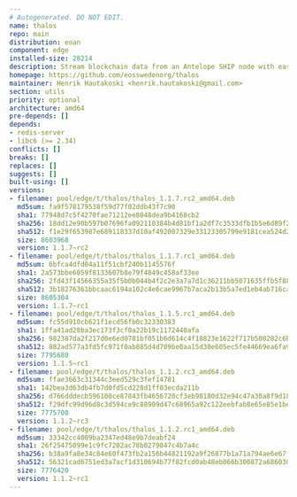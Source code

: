 ```yaml
---
# Autogenerated. DO NOT EDIT.
name: thalos
repo: main
distribution: eoan
component: edge
installed-size: 28214
description: Stream blockchain data from an Antelope SHIP node with ease.
homepage: https://github.com/eosswedenorg/thalos
maintainer: Henrik Hautakoski <henrik.hautakoski@gmail.com>
section: utils
priority: optional
architecture: amd64
pre-depends: []
depends:
- redis-server
- libc6 (>= 2.34)
conflicts: []
breaks: []
replaces: []
suggests: []
built-using: []
versions:
- filename: pool/edge/t/thalos/thalos_1.1.7.rc2_amd64.deb
  md5sum: fa9f578179538f59d77f02ddb43f7c90
  sha1: 77948d7c5f4270fae71212ee8048dea9b4168cb2
  sha256: 18dd12e90b597b07696fa092110384b4d81bf1a2df7c3533dfb1b5e6d89f253b
  sha512: f1e29f653987e689118337d10af492007329e33123305799e9181cea524d2bd37495e33f147f4bf491718e257da34f3720c8bbdd41b4f67ecc25f75b2f1eb028
  size: 8603968
  version: 1.1.7~rc2
- filename: pool/edge/t/thalos/thalos_1.1.7.rc1_amd64.deb
  md5sum: 6bfca4dfd04a11f51cbf240b1145576f
  sha1: 2a573bbe6059f8133607b8e79f4849c458af33ee
  sha256: 2fd43f14566355a35f5b0b044b4f2c2e3a7a7d1c36211bb5071635ffb5f88c67
  sha512: 3b18276361bbcaac6194a102c4e6cae9967b7aca2b13b5a7ed1eb4ab716caed3292510d5fc6ee1557d6446e90978ef7fd1737913356d9ef9afe60fbd6160017b
  size: 8605304
  version: 1.1.7~rc1
- filename: pool/edge/t/thalos/thalos_1.1.5.rc1_amd64.deb
  md5sum: fc55d910cb621f1ecd56fb0c32330383
  sha1: 1ffa41ad28ba3ec173f3cf0a22b19c1172440afa
  sha256: 982387da2f217d0e6ed0781bf051b6d614c4f18823e1622f717b500282c6bd1c
  sha512: 882ad577a3fd5fc971f0ab885d4d709be0aa15d30e605ec5fe44669ea6fa9c0f4526372de2a75754877bb063f126e67034ad54b424a9466ac0ea37c732449c57
  size: 7795680
  version: 1.1.5~rc1
- filename: pool/edge/t/thalos/thalos_1.1.2.rc3_amd64.deb
  md5sum: ffae3663c31344c3eed529c3fef14781
  sha1: 142bea3d63db4fb7d0fd5cd228d1ff03ecda211b
  sha256: d766dddecb596100ce87843fb4656720cf3eb98180d32e94c47a30a8f9d180a6
  sha512: f29dfc99d96d8c3d594ce9c88909d47c68965a92c122eebfab8e65e85e1bec7c3d2f4b7ddd5cd97483d89437a250dd18e29a3268e8e1becf92c4f02b095181ec
  size: 7775708
  version: 1.1.2~rc3
- filename: pool/edge/t/thalos/thalos_1.1.2.rc1_amd64.deb
  md5sum: 33342cc4009ba2347ed48e9b7deabf24
  sha1: 26f25475099e1c9fc7202ac78b0279847c4b7a4c
  sha256: b38a9fa8e34c84e60f473fb2a156b44821192a9f26877b1a71a794ae6e67f0f6
  sha512: 56321cad6751ed3a7acf1d310694b77f82fcd0ab48eb066b300872a686030542ca5bc5ceed54b2a4dde5b7698e1e16d9e0c5ea3a441d2f9b497c813f1475a878
  size: 7776420
  version: 1.1.2~rc1
---
```

